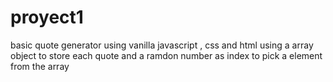 # proyect1
basic quote generator using vanilla javascript , css and html
using a array object to store each quote and a ramdon number as index to pick a element from the array
